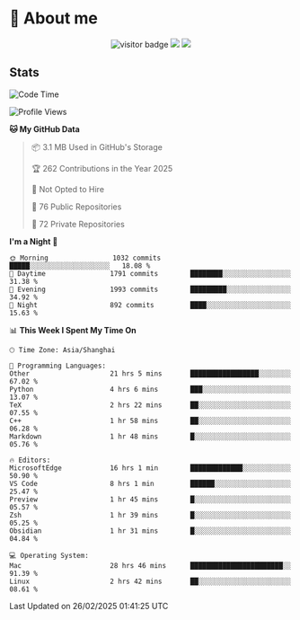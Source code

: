<!-- ![](https://youpai.roccoshi.top/img/20200804214216.png) -->

# 🧐 About me
 
<p align="center">
<img src="https://visitor-badge.laobi.icu/badge?page_id=Lincest.Lincest&title=hits" alt="visitor badge"/>
<a href="mailto:imroccoshi@gmail.com"><img src="https://img.shields.io/badge/gmail-imroccoshi%40gmail.com-red"></a>
<a href="https://blog.roccoshi.top"><img src="https://img.shields.io/badge/blog-roccoshi-green"></a>
</p>

## Stats

<!--START_SECTION:waka-->
![Code Time](http://img.shields.io/badge/Code%20Time-2%2C174%20hrs%2031%20mins-blue)

![Profile Views](http://img.shields.io/badge/Profile%20Views-1-blue)

**🐱 My GitHub Data** 

> 📦 3.1 MB Used in GitHub's Storage 
 > 
> 🏆 262 Contributions in the Year 2025
 > 
> 🚫 Not Opted to Hire
 > 
> 📜 76 Public Repositories 
 > 
> 🔑 72 Private Repositories 
 > 
**I'm a Night 🦉** 

```text
🌞 Morning                1032 commits        █████░░░░░░░░░░░░░░░░░░░░   18.08 % 
🌆 Daytime                1791 commits        ████████░░░░░░░░░░░░░░░░░   31.38 % 
🌃 Evening                1993 commits        █████████░░░░░░░░░░░░░░░░   34.92 % 
🌙 Night                  892 commits         ████░░░░░░░░░░░░░░░░░░░░░   15.63 % 
```


📊 **This Week I Spent My Time On** 

```text
🕑︎ Time Zone: Asia/Shanghai

💬 Programming Languages: 
Other                    21 hrs 5 mins       █████████████████░░░░░░░░   67.02 % 
Python                   4 hrs 6 mins        ███░░░░░░░░░░░░░░░░░░░░░░   13.07 % 
TeX                      2 hrs 22 mins       ██░░░░░░░░░░░░░░░░░░░░░░░   07.55 % 
C++                      1 hr 58 mins        ██░░░░░░░░░░░░░░░░░░░░░░░   06.28 % 
Markdown                 1 hr 48 mins        █░░░░░░░░░░░░░░░░░░░░░░░░   05.76 % 

🔥 Editors: 
MicrosoftEdge            16 hrs 1 min        █████████████░░░░░░░░░░░░   50.90 % 
VS Code                  8 hrs 1 min         ██████░░░░░░░░░░░░░░░░░░░   25.47 % 
Preview                  1 hr 45 mins        █░░░░░░░░░░░░░░░░░░░░░░░░   05.57 % 
Zsh                      1 hr 39 mins        █░░░░░░░░░░░░░░░░░░░░░░░░   05.25 % 
Obsidian                 1 hr 31 mins        █░░░░░░░░░░░░░░░░░░░░░░░░   04.84 % 

💻 Operating System: 
Mac                      28 hrs 46 mins      ███████████████████████░░   91.39 % 
Linux                    2 hrs 42 mins       ██░░░░░░░░░░░░░░░░░░░░░░░   08.61 % 
```


 Last Updated on 26/02/2025 01:41:25 UTC
<!--END_SECTION:waka-->


